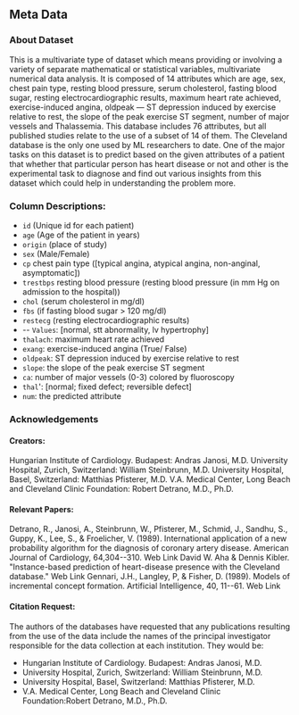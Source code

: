 ## Meta Data 
### About Dataset
This is a multivariate type of dataset which means providing or involving a variety of separate mathematical or statistical variables, multivariate numerical data analysis. It is composed of 14 attributes which are age, sex, chest pain type, resting blood pressure, serum cholesterol, fasting blood sugar, resting electrocardiographic results, maximum heart rate achieved, exercise-induced angina, oldpeak — ST depression induced by exercise relative to rest, the slope of the peak exercise ST segment, number of major vessels and Thalassemia. This database includes 76 attributes, but all published studies relate to the use of a subset of 14 of them. The Cleveland database is the only one used by ML researchers to date. One of the major tasks on this dataset is to predict based on the given attributes of a patient that whether that particular person has heart disease or not and other is the experimental task to diagnose and find out various insights from this dataset which could help in understanding the problem more.

### Column Descriptions:
* `id` (Unique id for each patient)
* `age` (Age of the patient in years)
* `origin` (place of study)
* `sex` (Male/Female)
* `cp` chest pain type ([typical angina, atypical angina, non-anginal, asymptomatic])
* `trestbps` resting blood pressure (resting blood pressure (in mm Hg on admission to the hospital))
* `chol` (serum cholesterol in mg/dl)
* `fbs` (if fasting blood sugar > 120 mg/dl)
* `restecg` (resting electrocardiographic results)
* -- `Values`: [normal, stt abnormality, lv hypertrophy]
* `thalach`: maximum heart rate achieved
* `exang`: exercise-induced angina (True/ False)
* `oldpeak`: ST depression induced by exercise relative to rest
* `slope`: the slope of the peak exercise ST segment
* `ca`: number of major vessels (0-3) colored by fluoroscopy
* `thal`': [normal; fixed defect; reversible defect]
* `num`: the predicted attribute
   
### Acknowledgements
#### Creators:
Hungarian Institute of Cardiology. Budapest: Andras Janosi, M.D.
University Hospital, Zurich, Switzerland: William Steinbrunn, M.D.
University Hospital, Basel, Switzerland: Matthias Pfisterer, M.D.
V.A. Medical Center, Long Beach and Cleveland Clinic Foundation: Robert Detrano, M.D., Ph.D.

#### Relevant Papers:
Detrano, R., Janosi, A., Steinbrunn, W., Pfisterer, M., Schmid, J., Sandhu, S., Guppy, K., Lee, S., & Froelicher, V. (1989). International application of a new probability algorithm for the diagnosis of coronary artery disease. American Journal of Cardiology, 64,304--310.
Web Link
David W. Aha & Dennis Kibler. "Instance-based prediction of heart-disease presence with the Cleveland database." Web Link
Gennari, J.H., Langley, P, & Fisher, D. (1989). Models of incremental concept formation. Artificial Intelligence, 40, 11--61. Web Link

#### Citation Request:
The authors of the databases have requested that any publications resulting from the use of the data include the names of the principal investigator responsible for the data collection at each institution. They would be:

* Hungarian Institute of Cardiology. Budapest: Andras Janosi, M.D.
* University Hospital, Zurich, Switzerland: William Steinbrunn, M.D.
* University Hospital, Basel, Switzerland: Matthias Pfisterer, M.D.
* V.A. Medical Center, Long Beach and Cleveland Clinic Foundation:Robert Detrano, M.D., Ph.D.
